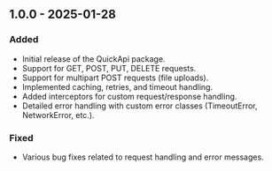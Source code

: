 ## 1.0.0 - 2025-01-28

### Added
- Initial release of the QuickApi package.
- Support for GET, POST, PUT, DELETE requests.
- Support for multipart POST requests (file uploads).
- Implemented caching, retries, and timeout handling.
- Added interceptors for custom request/response handling.
- Detailed error handling with custom error classes (TimeoutError, NetworkError, etc.).

### Fixed
- Various bug fixes related to request handling and error messages.
